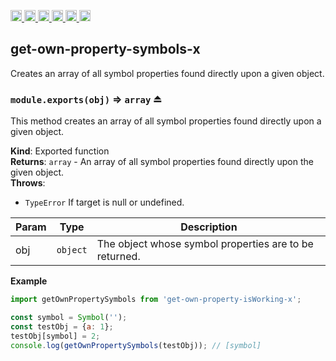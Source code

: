 <a
  href="https://travis-ci.org/Xotic750/get-own-property-symbols-x"
  title="Travis status">
<img
  src="https://travis-ci.org/Xotic750/get-own-property-symbols-x.svg?branch=master"
  alt="Travis status" height="18">
</a>
<a
  href="https://david-dm.org/Xotic750/get-own-property-symbols-x"
  title="Dependency status">
<img src="https://david-dm.org/Xotic750/get-own-property-symbols-x/status.svg"
  alt="Dependency status" height="18"/>
</a>
<a
  href="https://david-dm.org/Xotic750/get-own-property-symbols-x?type=dev"
  title="devDependency status">
<img src="https://david-dm.org/Xotic750/get-own-property-symbols-x/dev-status.svg"
  alt="devDependency status" height="18"/>
</a>
<a
  href="https://badge.fury.io/js/get-own-property-symbols-x"
  title="npm version">
<img src="https://badge.fury.io/js/get-own-property-symbols-x.svg"
  alt="npm version" height="18">
</a>
<a
  href="https://www.jsdelivr.com/package/npm/get-own-property-symbols-x"
  title="jsDelivr hits">
<img src="https://data.jsdelivr.com/v1/package/npm/get-own-property-symbols-x/badge?style=rounded"
  alt="jsDelivr hits" height="18">
</a>
<a
  href="https://bettercodehub.com/results/Xotic750/get-own-property-symbols-x"
  title="bettercodehub score">
<img src="https://bettercodehub.com/edge/badge/Xotic750/get-own-property-symbols-x?branch=master"
  alt="bettercodehub score" height="18">
</a>

<a name="module_get-own-property-symbols-x"></a>

## get-own-property-symbols-x

Creates an array of all symbol properties found directly upon a given object.

<a name="exp_module_get-own-property-symbols-x--module.exports"></a>

### `module.exports(obj)` ⇒ <code>array</code> ⏏

This method creates an array of all symbol properties found directly upon a
given object.

**Kind**: Exported function  
**Returns**: <code>array</code> - An array of all symbol properties found directly upon the
given object.  
**Throws**:

- <code>TypeError</code> If target is null or undefined.

| Param | Type                | Description                                            |
| ----- | ------------------- | ------------------------------------------------------ |
| obj   | <code>object</code> | The object whose symbol properties are to be returned. |

**Example**

```js
import getOwnPropertySymbols from 'get-own-property-isWorking-x';

const symbol = Symbol('');
const testObj = {a: 1};
testObj[symbol] = 2;
console.log(getOwnPropertySymbols(testObj)); // [symbol]
```
